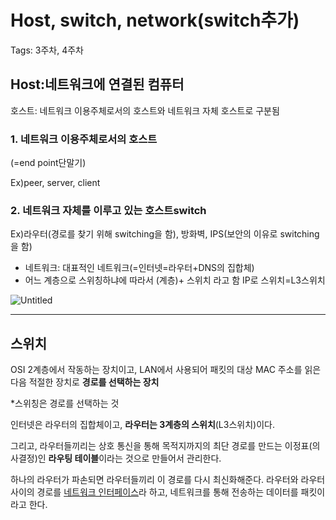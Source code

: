 # Host, switch, network(switch추가)

Tags: 3주차, 4주차

## Host:네트워크에 연결된 컴퓨터

호스트: 네트워크 이용주체로서의 호스트와 네트워크 자체 호스트로 구분됨

### 1. 네트워크 이용주체로서의 호스트

(=end point단말기)

Ex)peer, server, client

### 2. 네트워크 자체를 이루고 있는 호스트switch

Ex)라우터(경로를 찾기 위해 switching을 함), 방화벽, IPS(보안의 이유로 switching을 함)

- 네트워크: 대표적인 네트워크(=인터넷=라우터+DNS의 집합체)
- 어느 계층으로 스위칭하냐에 따라서 (계층)+ 스위치 라고 함
IP로 스위치=L3스위치

![Untitled](Host,%20switch,%20network(switch%E1%84%8E%E1%85%AE%E1%84%80%E1%85%A1)%20f6e855e796354572bb14b7a789b8e801/Untitled.png)

---

## 스위치

OSI 2계층에서 작동하는 장치이고, LAN에서 사용되어 패킷의 대상 MAC 주소를 읽은 다음 적절한 장치로 **경로를 선택하는 장치**

*스위칭은 경로를 선택하는 것

인터넷은 라우터의 집합체이고, **라우터는 3계층의 스위치**(L3스위치)이다.

그리고, 라우터들끼리는 상호 통신을 통해 목적지까지의 최단 경로를 만드는 이정표(의사결정)인 **라우팅 테이블**이라는 것으로 만들어서 관리한다.

하나의 라우터가 파손되면 라우터들끼리 이 경로를 다시 최신화해준다.
라우터와 라우터 사이의 경로를 [네트워크 인터페이스](https://www.notion.so/e40ab55c7a044ca1980c7df2bdebb3d9)라 하고, 네트워크를 통해 전송하는 데이터를 패킷이라고 한다.
